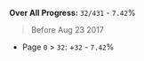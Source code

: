 **Over All Progress:** `32/431` - `7.42`%


> Before Aug 23 2017
  * Page `0` > `32`: +`32` - `7.42`%
